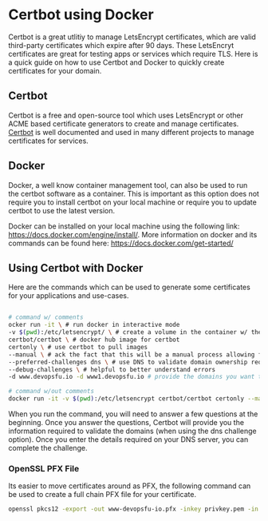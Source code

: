 # Certbot using Docker

Certbot is a great utlitiy to manage LetsEncrypt certificates, which are valid third-party certificates which expire after 90 days. These LetsEncryt certificates are great for testing apps or services which require TLS. Here is a quick guide on how to use Certbot and Docker to quickly create certificates for your domain.

## Certbot

Certbot is a free and open-source tool which uses LetsEncrypt or other ACME based certificate generators to create and manage certificates. [Certbot](https://certbot.eff.org/) is well documented and used in many different projects to manage certificates for services.

## Docker

Docker, a well know container management tool, can also be used to run the certbot software as a container. This is important as this option does not require you to install certbot on your local machine or require you to update certbot to use the latest version.

Docker can be installed on your local machine using the following link: <https://docs.docker.com/engine/install/>. More information on docker and its commands can be found here: <https://docs.docker.com/get-started/>

## Using Certbot with Docker

Here are the commands which can be used to generate some certificates for your applications and use-cases.

```bash

# command w/ comments
ocker run -it \ # run docker in interactive mode
-v $(pwd):/etc/letsencrypt/ \ # create a volume in the container w/ the current working directory
certbot/certbot \ # docker hub image for certbot
certonly \ # use certbot to pull images
--manual \ # ack the fact that this will be a manual process allowing for user input
--preferred-challenges dns \ # use DNS to validate domain ownership requiring DNS entries to be made for the doamins
--debug-challenges \ # helpful to better understand errors
-d www.devopsfu.io -d www1.devopsfu.io # provide the domains you want to create certificates for, you can create a wildcard using * as well

# command w/out comments
docker run -it -v $(pwd):/etc/letsencrypt certbot/certbot certonly --manual --preferred-challenges dns --debug-challenges -d www.devopsfu.io -d www1.devopsfu.io
```

When you run the command, you will need to answer a few questions at the beginning. Once you answer the questions, Certbot will provide you the information required to validate the domains (when using the dns challenge option). Once you enter the details required on your DNS server, you can complete the challenge.

### OpenSSL PFX File

Its easier to move certificates around as PFX, the following command can be used to create a full chain PFX file for your certificate.

```bash
openssl pkcs12 -export -out www-devopsfu-io.pfx -inkey privkey.pem -in fullchain.pem
```